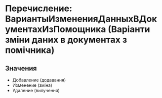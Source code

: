 ﻿# Перечисление: ВариантыИзмененияДанныхВДокументахИзПомощника (Варіанти зміни даних в документах з помічника)

## Значения

- Добавление (додавання)
- Изменение (зміна)
- Удаление (вилучення)


